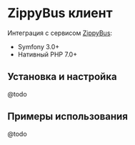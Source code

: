 ZippyBus клиент
===============

Интеграция с сервисом [ZippyBus](https://zippybus.com/):
- Symfony 3.0+
- Нативный PHP 7.0+


Установка и настройка
---------------------

@todo



Примеры использования
---------------------

@todo
